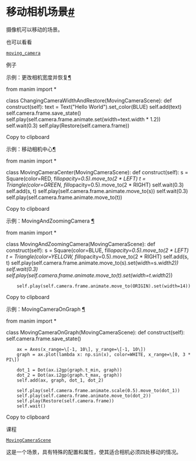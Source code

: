 # 移动相机场景[#](#module-manim.scene.moving_camera_scene "此标题的固定链接")

摄像机可以移动的场景。

也可以看看

[`moving_camera`](manim.camera.moving_camera.html#module-manim.camera.moving_camera "manim.camera.movi​​ng_camera")

例子

示例：更改相机宽度并恢复[¶](#changingcamerawidthandrestore)

from manim import \*

class ChangingCameraWidthAndRestore(MovingCameraScene):
def construct(self):
text = Text("Hello World").set_color(BLUE)
self.add(text)
self.camera.frame.save_state()
self.play(self.camera.frame.animate.set(width=text.width \* 1.2))
self.wait(0.3)
self.play(Restore(self.camera.frame))

Copy to clipboard

示例：移动相机中心[¶](#movingcameracenter)

from manim import \*

class MovingCameraCenter(MovingCameraScene):
def construct(self):
s = Square(color=RED, fill*opacity=0.5).move_to(2 * LEFT)
t = Triangle(color=GREEN, fill*opacity=0.5).move_to(2 * RIGHT)
self.wait(0.3)
self.add(s, t)
self.play(self.camera.frame.animate.move_to(s))
self.wait(0.3)
self.play(self.camera.frame.animate.move_to(t))

Copy to clipboard

示例：MovingAndZoomingCamera [¶](#movingandzoomingcamera)

from manim import \*

class MovingAndZoomingCamera(MovingCameraScene):
def construct(self):
s = Square(color=BLUE, fill*opacity=0.5).move_to(2 * LEFT)
t = Triangle(color=YELLOW, fill*opacity=0.5).move_to(2 * RIGHT)
self.add(s, t)
self.play(self.camera.frame.animate.move_to(s).set(width=s.width*2))
self.wait(0.3)
self.play(self.camera.frame.animate.move_to(t).set(width=t.width*2))

        self.play(self.camera.frame.animate.move_to(ORIGIN).set(width=14))

Copy to clipboard

示例：MovingCameraOnGraph [¶](#movingcameraongraph)

from manim import \*

class MovingCameraOnGraph(MovingCameraScene):
def construct(self):
self.camera.frame.save_state()

        ax = Axes(x_range=\[-1, 10\], y_range=\[-1, 10\])
        graph = ax.plot(lambda x: np.sin(x), color=WHITE, x_range=\[0, 3 * PI\])

        dot_1 = Dot(ax.i2gp(graph.t_min, graph))
        dot_2 = Dot(ax.i2gp(graph.t_max, graph))
        self.add(ax, graph, dot_1, dot_2)

        self.play(self.camera.frame.animate.scale(0.5).move_to(dot_1))
        self.play(self.camera.frame.animate.move_to(dot_2))
        self.play(Restore(self.camera.frame))
        self.wait()

Copy to clipboard

课程

[`MovingCameraScene`](manim.scene.moving_camera_scene.MovingCameraScene.html#manim.scene.moving_camera_scene.MovingCameraScene "manim.scene.movi​​ng_camera_scene.MovingCameraScene")

这是一个场景，具有特殊的配置和属性，使其适合相机必须四处移动的情况。
